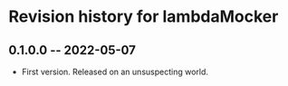 # Revision history for lambdaMocker

## 0.1.0.0 -- 2022-05-07

- First version. Released on an unsuspecting world.
